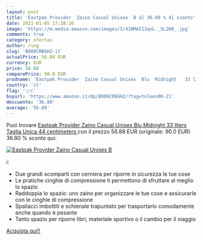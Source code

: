 ```yaml
---
layout: post
title: 'Eastpak Provider  Zaino Casual Unisex  B al 36.80 % di sconto'
date: 2021-01-05 17:28:26
image: 'https://m.media-amazon.com/images/I/41WMAI13qoL._SL200_.jpg'
comments: true
category: ofertas
author: ring
slug: 'B000CRBGH2-it'
actualPrice: 56.88 EUR
currency: EUR
price: 56.88
comparePrice: 90.0 EUR
prodname: 'Eastpak Provider  Zaino Casual Unisex  Blu  Midnight   33 liters  Taglia Unica  44 centimeters '
country: 'it'
flag: '🇮🇹'
buyurl: 'https://www.amazon.it/dp/B000CRBGH2/?tag=tolees00-21'
descuento: '36.80'
average: '56.88'
---
```


Puoi trovare [Eastpak Provider  Zaino Casual Unisex  Blu  Midnight   33 liters  Taglia Unica  44 centimeters ](https://www.amazon.it/dp/B000CRBGH2/?tag=tolees00-21) con il prezzo 56.88 EUR (originale: 90.0 EUR) 36.80 % sconto qui:

[![Eastpak Provider  Zaino Casual Unisex  B](https://m.media-amazon.com/images/I/41WMAI13qoL._SL200_.jpg)](https://www.amazon.it/dp/B000CRBGH2/?tag=tolees00-21)

ℹ️:

- Due grandi scomparti con cerniera per riporre in sicurezza le tue cose
- Le pratiche cinghie di compressione ti permettono di sfruttare al meglio lo spazio
- Raddoppia lo spazio: uno zaino per organizzare le tue cose e assicurarle con le cinghie di compressione
- Spallacci imbottiti e schienale trapuntato per trasportarlo comodamente anche quando è pesante
- Tanto spazio per riporre libri, materiale sportivo o il cambio per il viaggio

[Acquista qui!!](https://www.amazon.it/dp/B000CRBGH2/?tag=tolees00-21)
